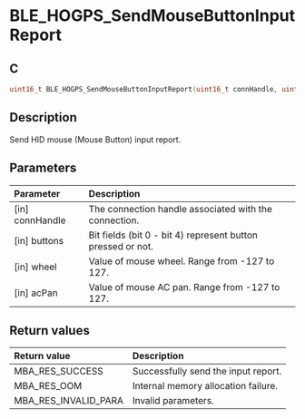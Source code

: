 # BLE_HOGPS_SendMouseButtonInputReport

## C

```c
uint16_t BLE_HOGPS_SendMouseButtonInputReport(uint16_t connHandle, uint8_t buttons, int8_t wheel, int8_t acPan);
```

## Description

Send HID mouse (Mouse Button) input report.

## Parameters

|Parameter|Description|
|:---|:---|
|\[in\] connHandle|The connection handle associated with the connection.|
|\[in\] buttons|Bit fields (bit 0 - bit 4) represent button pressed or not.|
|\[in\] wheel|Value of mouse wheel. Range from -127 to 127.|
|\[in\] acPan|Value of mouse AC pan. Range from -127 to 127.|

## Return values

|Return value|Description|
|:---|:---|
MBA_RES_SUCCESS|Successfully send the input report.|
MBA_RES_OOM|Internal memory allocation failure.|
MBA_RES_INVALID_PARA|Invalid parameters.|
